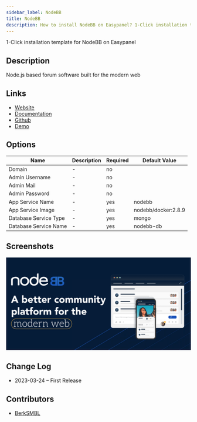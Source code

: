 ```yaml
---
sidebar_label: NodeBB
title: NodeBB
description: How to install NodeBB on Easypanel? 1-Click installation template for NodeBB on Easypanel
---
```


<!-- generated -->

1-Click installation template for NodeBB on Easypanel

## Description

Node.js based forum software built for the modern web

## Links

- [Website](https://nodebb.org/)
- [Documentation](https://docs.nodebb.org/)
- [Github](https://github.com/NodeBB/NodeBB)
- [Demo](https://try.nodebb.org/)

## Options

Name | Description | Required | Default Value
-|-|-|-
Domain | - | no | 
Admin Username | - | no | 
Admin Mail | - | no | 
Admin Password | - | no | 
App Service Name | - | yes | nodebb
App Service Image | - | yes | nodebb/docker:2.8.9
Database Service Type | - | yes | mongo
Database Service Name | - | yes | nodebb-db

## Screenshots

![NodeBB Screenshot](./assets/screenshot.png)

## Change Log

- 2023-03-24 – First Release

## Contributors

- [BerkSMBL](https://berksmbl.com)
